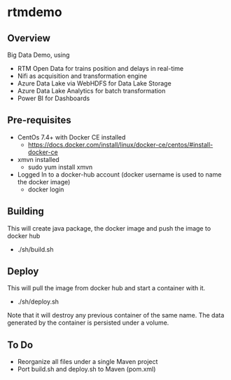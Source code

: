 # rtmdemo

## Overview
Big Data Demo, using
- RTM Open Data for trains position and delays in real-time
- Nifi as acquisition and transformation engine
- Azure Data Lake via WebHDFS for Data Lake Storage
- Azure Data Lake Analytics for batch transformation
- Power BI for Dashboards

## Pre-requisites
- CentOs 7.4+ with Docker CE installed
	- https://docs.docker.com/install/linux/docker-ce/centos/#install-docker-ce
- xmvn installed 
	- sudo yum install xmvn
- Logged In to a docker-hub account (docker username is used to name the docker image)
	- docker login

## Building
This will create java package, the docker image and push the image to docker hub
- ./sh/build.sh

## Deploy
This will pull the image from docker hub and start a container with it.
- ./sh/deploy.sh
 
Note that it will destroy any previous container of the same name. The data generated by the container is persisted under a volume.

## To Do
- Reorganize all files under a single Maven project
- Port build.sh and deploy.sh to Maven (pom.xml)

